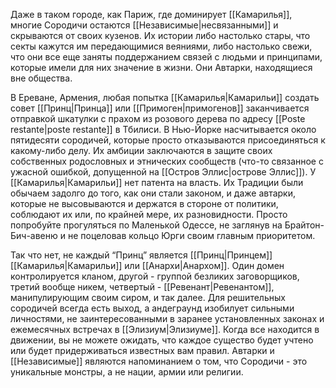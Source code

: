 Даже в таком городе, как Париж, где доминирует [[Камарилья]], многие Сородичи остаются [[Независимые|несвязанными]] и скрываются от своих кузенов. Их истории либо настолько стары, что секты кажутся им передающимися веяниями, либо настолько свежи, что они все еще заняты поддержанием связей с людьми и принципами, которые имели для них значение в жизни. Они Автарки, находящиеся вне общества.

В Ереване, Армения, любая попытка [[Камарилья|Камарильи]] создать совет [[Принц|Принца]] или [[Примоген|примогенов]] заканчивается отправкой шкатулки с прахом из розового дерева по адресу [[Poste restante|poste restante]] в Тбилиси. В Нью-Йорке насчитывается около пятидесяти сородичей, которые просто отказываются присоединяться к какому-либо делу. Их амбиции заключаются в защите своих собственных родословных и этнических сообществ (что-то связанное с ужасной ошибкой, допущенной на [[Остров Эллис|острове Эллис]]). У [[Камарилья|Камарильи]] нет патента на власть. Их Традиции были обычаем задолго до того, как они стали законом, и даже автарки, которые не высовываются и держатся в стороне от политики, соблюдают их или, по крайней мере, их разновидности. Просто попробуйте прогуляться по Маленькой Одессе, не заглянув на Брайтон-Бич-авеню и не поцеловав кольцо Юрги своим главным приоритетом.

Так что нет, не каждый “Принц” является [[Принц|Принцем]] [[Камарилья|Камарильи]] или [[Анархи|Анархом]]. Один домен контролируется кланом, другой - группой безликих заговорщиков, третий вообще никем, четвертый - [[Ревенант|Ревенантом]], манипулирующим своим сиром, и так далее. Для решительных сородичей всегда есть выход, а андеграунд изобилует сильными личностями, не заинтересованными в заранее установленных законах и ежемесячных встречах в [[Элизиум|Элизиуме]]. Когда все находится в движении, вы не можете ожидать, что каждое существо будет учтено или будет придерживаться известных вам правил. Автарки и [[Независимые]] являются напоминанием о том, что Сородичи - это уникальные монстры, а не нации, армии или религии.

